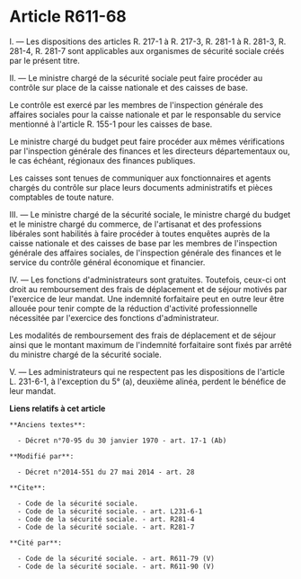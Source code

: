 # Article R611-68

I. ― Les dispositions des articles R. 217-1 à R. 217-3, R. 281-1 à R. 281-3, R. 281-4, R. 281-7 sont applicables aux
organismes de sécurité sociale créés par le présent titre. 

II. ― Le ministre chargé de la sécurité sociale peut faire procéder au contrôle sur place de la caisse nationale et des
caisses de base. 

Le contrôle est exercé par les membres de l'inspection générale des affaires sociales pour la caisse nationale et par le
responsable du service mentionné à l'article R. 155-1 pour les caisses de base. 

Le ministre chargé du budget peut faire procéder aux mêmes vérifications par l'inspection générale des finances et les
directeurs départementaux ou, le cas échéant, régionaux des finances publiques. 

Les caisses sont tenues de communiquer aux fonctionnaires et agents chargés du contrôle sur place leurs documents
administratifs et pièces comptables de toute nature. 

III. ― Le ministre chargé de la sécurité sociale, le ministre chargé du budget et le ministre chargé du commerce, de
l'artisanat et des professions libérales sont habilités à faire procéder à toutes enquêtes auprès de la caisse nationale et
des caisses de base par les membres de l'inspection générale des affaires sociales, de l'inspection générale des finances et
le service du contrôle général économique et financier. 

IV. ― Les fonctions d'administrateurs sont gratuites. Toutefois, ceux-ci ont droit au remboursement des frais de déplacement
et de séjour motivés par l'exercice de leur mandat. Une indemnité forfaitaire peut en outre leur être allouée pour tenir
compte de la réduction d'activité professionnelle nécessitée par l'exercice des fonctions d'administrateur. 

Les modalités de remboursement des frais de déplacement et de séjour ainsi que le montant maximum de l'indemnité forfaitaire
sont fixés par arrêté du ministre chargé de la sécurité sociale. 

V. ― Les administrateurs qui ne respectent pas les dispositions de l'article L. 231-6-1, à l'exception du 5° (a), deuxième
alinéa, perdent le bénéfice de leur mandat.

**Liens relatifs à cet article**

	**Anciens textes**:

	  - Décret n°70-95 du 30 janvier 1970 - art. 17-1 (Ab)

	**Modifié par**:

	  - Décret n°2014-551 du 27 mai 2014 - art. 28

	**Cite**:

	  - Code de la sécurité sociale.
	  - Code de la sécurité sociale. - art. L231-6-1
	  - Code de la sécurité sociale. - art. R281-4
	  - Code de la sécurité sociale. - art. R281-7

	**Cité par**:

	  - Code de la sécurité sociale. - art. R611-79 (V)
	  - Code de la sécurité sociale. - art. R611-90 (V)
